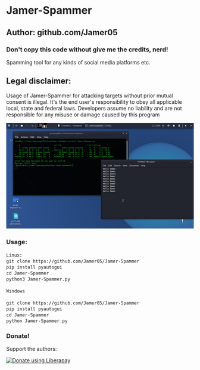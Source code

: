 # Jamer-Spammer
## Author: github.com/Jamer05
### Don't copy this code without give me the credits, nerd!  
Spamming tool for any kinds of social media platforms etc.

## Legal disclaimer:
Usage of Jamer-Spammer for attacking targets without prior mutual consent is illegal. It's the end user's responsibility to obey all applicable local, state and federal laws. Developers assume no liability and are not responsible for any misuse or damage caused by this program 

![sh](https://github.com/Jamer05/Jamer-Spammer/blob/main/spamImages.png)

### Usage:
```
Linux:
git clone https://github.com/Jamer05/Jamer-Spammer
pip install pyautogui
cd Jamer-Spammer
python3 Jamer-Spammer.py

Windows

git clone https://github.com/Jamer05/Jamer-Spammer
pip install pyautogui
cd Jamer-Spammer
python Jamer-Spammer.py

```

### Donate!
Support the authors:

<noscript><a href=""><img alt="Donate using Liberapay" src="https://liberapay.com/assets/widgets/donate.svg"></a></noscript>
